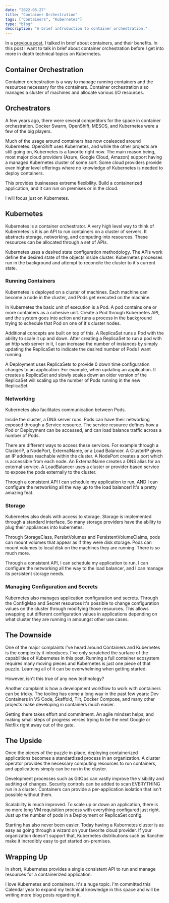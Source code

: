 ```yaml
---
date: "2022-05-27"
title: "Container Orchestration"
tags: ["Containers", "Kubernetes"]
type: "blog"
description: "A brief introduction to container orchestration."
---
```


In a [previous post](2022-04-08-containers), I talked in brief about containers, and their benefits.
In this post I want to talk in brief about container orchestration before I get into more in depth technical topics on Kubernetes.

## Container Orchestration

Container orchestration is a way to manage running containers and the resources necessary for the containers.
Container orchestration also manages a cluster of machines and allocate various I/O resources.

## Orchestrators

A few years ago, there were several competitors for the space in container orchestration.
Docker Swarm, OpenShift, MESOS, and Kubernetes were a few of the big players.

Much of the usage around containers has now coalesced around Kubernetes.
OpenShift uses Kubernetes, and while the other projects are still going on, Kubernetes is a favorite right now.
The main reason being, most major cloud providers (Azure, Google Cloud, Amazon) support having a managed Kubernetes cluster of some sort.
Some cloud providers provide even higher level offerings where no knowledge of Kubernetes is needed to deploy containers.

This provides businesses extreme flexibility.
Build a containerized application, and it can run on premises or in the cloud.

I will focus just on Kubernetes.

## Kubernetes

Kubernetes is a container orchestrator.
A very high level way to think of Kubernetes is it is an API to run containers on a cluster of servers.
It abstracts storage, networking, and computing into resources.
These resources can be allocated through a set of APIs.

Kubernetes uses a desired state configuration methodology.
The APIs work define the desired state of the objects inside cluster.
Kubernetes processes run in the background and attempt to reconcile the cluster to it's current state.

### Running Containers

Kubernetes is deployed on a cluster of machines.
Each machine can become a node in the cluster, and Pods get executed on the machine.

In Kubernetes the basic unit of execution is a Pod.
A pod contains one or more containers as a cohesive unit.
Create a Pod through Kubernetes API, and the system goes into action and runs a process in the background trying to schedule that Pod on one of it's cluster nodes.

Additional concepts are built on top of this.
A ReplicaSet runs a Pod with the ability to scale it up and down.
After creating a ReplicaSet to run a pod with an http web server in it, I can increase the number of instances by simply updating the ReplicaSet to indicate the desired number of Pods I want running.

A Deployment uses ReplicaSets to provide 0 down time configuration changes to an application.
For example, when updating an application.
It creates a ReplicaSet and slowly scales down an older version of the ReplicaSet will scaling up the number of Pods running in the new ReplicaSet.

### Networking

Kubernetes also facilitates communication between Pods.

Inside the cluster, a DNS server runs. 
Pods can have their networking exposed through a Service resource.
The service resource defines how a Pod or Deployment can be accessed, and can load balance traffic across a number of Pods.

There are different ways to access these services.
For example through a ClusterIP, a NodePort, ExternalName, or a Load Balancer.
A ClusterIP gives an IP address reachable within the cluster.
A NodePort creates a port which is accessible from each node.
An ExternalName creates a DNS alias for an external service.
A LoadBalancer uses a cluster or provider based service to expose the pods externally to the cluster.

Through a consistent API I can schedule my application to run, AND I can configure the networking all the way up to the load balancer!
It's a pretty amazing feat.

### Storage

Kubernetes also deals with access to storage.
Storage is implemented through a standard interface.
So many storage providers have the ability to plug their appliances into kubernetes.

Through StorageClass, PersistVolumes and PersistentVolumeClaims, pods can mount volumes that appear as if they were disk storage.
Pods can mount volumes to local disk on the machines they are running.
There is so much more.

Through a consistent API, I can schedule my application to run, I can configure the networking all the way to the load balancer, and I can manage its persistent storage needs.

### Managing Configuration and Secrets

Kubernetes also manages application configuration and secrets.
Through the ConfigMap and Secret resources it's possible to change configuration values on the cluster through modifying those resources.
This allows swapping out different configuration values in applications depending on what cluster they are running in amoungst other use cases.

## The Downside

One of the major complaints I've heard around Containers and Kubernetes is the complexity it introduces.
I've only scratched the surface of the capabilities of Kubernetes in this post.
Running a full container ecosystem requires many moving pieces and Kubernetes is just one piece of that puzzle.
Learning all of it can be overwhelming when getting started.

However, isn't this true of any new technology?

Another complaint is how a development workflow to work with containers can be tricky.
The tooling has come a long way in the past few years: Dev Containers in VS Code, Skaffold, Tilt, Docker Compose, and many other projects make developing in containers much easier.

Getting there takes effort and commitment.
An agile mindset helps, and making small steps of progress verses trying to be the next Google or Netflix right away out of the gate.

## The Upside

Once the pieces of the puzzle in place, deploying containerized applications becomes a standardized process in an organization.
A cluster operator provides the necessary computing resources to run containers, and applications simply can be run in the cluster.

Development processes such as GitOps can vastly improve the visibility and auditing of changes.
Security controls can be added to scan EVERYTHING run in a cluster.
Containers can provide a per-application isolation that isn't possible without them.

Scalability is much improved.
To scale up or down an application, there is no more long VM requisition process with everything configured just right.
Just up the number of pods in a Deployment or ReplicaSet config.

Starting has also never been easier.
Today having a Kubernetes cluster is as easy as going through a wizard on your favorite cloud provider.
If your organization doesn't support that, Kubernetes distributions such as Rancher make it incredibly easy to get started on-premises.

## Wrapping Up

In short, Kubernetes provides a single consistent API to run and manage resources for a containerized application.

I love Kubernetes and containers.
It's a huge topic.
I'm committed this Calendar year to expand my technical knowledge in this space and will be writing more blog posts regarding it.
